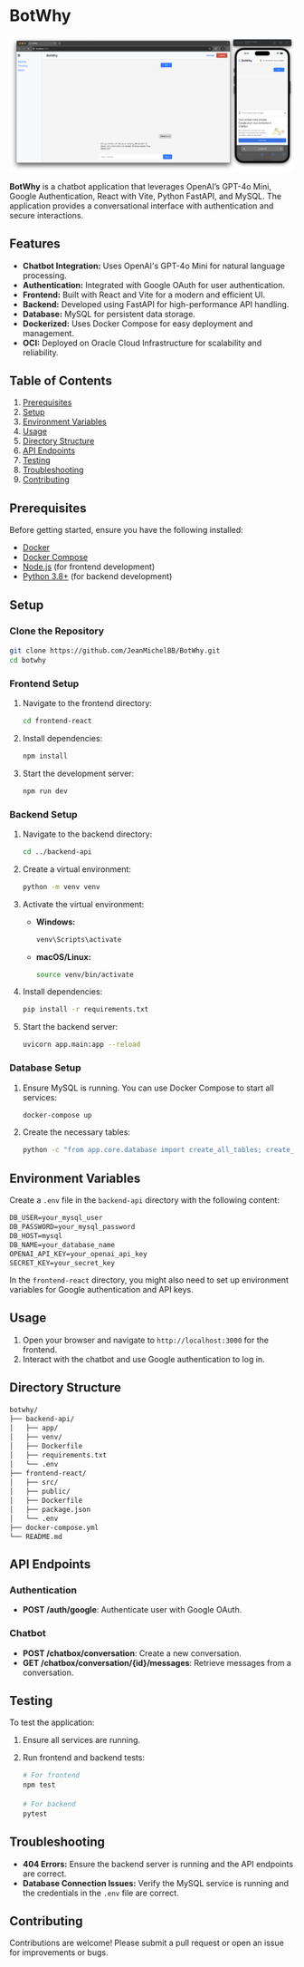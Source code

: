 
# BotWhy

![BotWhy Banner](botwhy.png)

**BotWhy** is a chatbot application that leverages OpenAI’s GPT-4o Mini, Google Authentication, React with Vite, Python FastAPI, and MySQL. The application provides a conversational interface with authentication and secure interactions.

## Features

- **Chatbot Integration:** Uses OpenAI's GPT-4o Mini for natural language processing.
- **Authentication:** Integrated with Google OAuth for user authentication.
- **Frontend:** Built with React and Vite for a modern and efficient UI.
- **Backend:** Developed using FastAPI for high-performance API handling.
- **Database:** MySQL for persistent data storage.
- **Dockerized:** Uses Docker Compose for easy deployment and management.
- **OCI:** Deployed on Oracle Cloud Infrastructure for scalability and reliability.

## Table of Contents

1. [Prerequisites](#prerequisites)
2. [Setup](#setup)
3. [Environment Variables](#environment-variables)
4. [Usage](#usage)
5. [Directory Structure](#directory-structure)
6. [API Endpoints](#api-endpoints)
7. [Testing](#testing)
8. [Troubleshooting](#troubleshooting)
9. [Contributing](#contributing)

## Prerequisites

Before getting started, ensure you have the following installed:

- [Docker](https://www.docker.com/get-started)
- [Docker Compose](https://docs.docker.com/compose/install/)
- [Node.js](https://nodejs.org/) (for frontend development)
- [Python 3.8+](https://www.python.org/downloads/) (for backend development)

## Setup

### Clone the Repository

```bash
git clone https://github.com/JeanMichelBB/BotWhy.git
cd botwhy
```

### Frontend Setup

1. Navigate to the frontend directory:

   ```bash
   cd frontend-react
   ```

2. Install dependencies:

   ```bash
   npm install
   ```

3. Start the development server:

   ```bash
   npm run dev
   ```

### Backend Setup

1. Navigate to the backend directory:

   ```bash
   cd ../backend-api
   ```

2. Create a virtual environment:

   ```bash
   python -m venv venv
   ```

3. Activate the virtual environment:

   - **Windows:**

     ```bash
     venv\Scripts\activate
     ```

   - **macOS/Linux:**

     ```bash
     source venv/bin/activate
     ```

4. Install dependencies:

   ```bash
   pip install -r requirements.txt
   ```

5. Start the backend server:

   ```bash
   uvicorn app.main:app --reload
   ```

### Database Setup

1. Ensure MySQL is running. You can use Docker Compose to start all services:

   ```bash
   docker-compose up
   ```

2. Create the necessary tables:

   ```bash
   python -c "from app.core.database import create_all_tables; create_all_tables()"
   ```

## Environment Variables

Create a `.env` file in the `backend-api` directory with the following content:

```env
DB_USER=your_mysql_user
DB_PASSWORD=your_mysql_password
DB_HOST=mysql
DB_NAME=your_database_name
OPENAI_API_KEY=your_openai_api_key
SECRET_KEY=your_secret_key
```

In the `frontend-react` directory, you might also need to set up environment variables for Google authentication and API keys.

## Usage

1. Open your browser and navigate to `http://localhost:3000` for the frontend.
2. Interact with the chatbot and use Google authentication to log in.

## Directory Structure

```
botwhy/
├── backend-api/
│   ├── app/
│   ├── venv/
│   ├── Dockerfile
│   ├── requirements.txt
│   └── .env
├── frontend-react/
│   ├── src/
│   ├── public/
│   ├── Dockerfile
│   ├── package.json
│   └── .env
├── docker-compose.yml
└── README.md
```

## API Endpoints

### Authentication

- **POST /auth/google**: Authenticate user with Google OAuth.

### Chatbot

- **POST /chatbox/conversation**: Create a new conversation.
- **GET /chatbox/conversation/{id}/messages**: Retrieve messages from a conversation.

## Testing

To test the application:

1. Ensure all services are running.
2. Run frontend and backend tests:

   ```bash
   # For frontend
   npm test

   # For backend
   pytest
   ```

## Troubleshooting

- **404 Errors:** Ensure the backend server is running and the API endpoints are correct.
- **Database Connection Issues:** Verify the MySQL service is running and the credentials in the `.env` file are correct.

## Contributing

Contributions are welcome! Please submit a pull request or open an issue for improvements or bugs.


